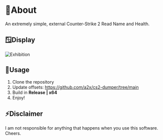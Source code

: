 # 🏴About
An extremely simple, external Counter-Strike 2 Read Name and Health.

## 🪟Display
![Exhibition](https://github.com/BlueX888/CS2-ReadNameHealth/assets/140241684/c2a322cd-7da5-4402-af81-550288b1c072)

## 🔧Usage
1. Clone the repository
2. Update offsets: https://github.com/a2x/cs2-dumper/tree/main
3. Build in **Release | x64**
4. Enjoy!

## ⚡Disclaimer
I am not responsible for anything that happens when you use this software. Cheers.
